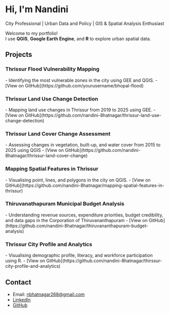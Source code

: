 # Hi, I'm Nandini


City Professional | Urban Data and Policy | GIS & Spatial Analysis Enthusiast  

Welcome to my portfolio!  
I use **QGIS**, **Google Earth Engine**, and **R** to explore urban spatial data.

## Projects

<h3>Thrissur Flood Vulnerability Mapping</h3>
- Identifying the most vulnerable zones in the city using GEE and QGIS.
- [View on GitHub](https://github.com/yourusername/bhopal-flood)

<h3>Thrissur Land Use Change Detection</h3>
- Mapping land use changes in Thrissur from 2019 to 2025 using GEE.
- [View on GitHub](https://github.com/nandini-8hatnagar/thrissur-land-use-change-detection)

<h3>Thrissur Land Cover Change Assessment</h3>
- Assessing changes in vegetation, built-up, and water cover from 2015 to 2025 using QGIS
- [View on GitHub](https://github.com/nandini-8hatnagar/thrissur-land-cover-change)

<h3>Mapping Spatial Features in Thrissur</h3>
- Visualising point, lines, and polygons in the city on QGIS.
- [View on GitHub](https://github.com/nandini-8hatnagar/mapping-spatial-features-in-thrissur)

<h3>Thiruvanathapuram Municipal Budget Analysis</h3>
- Understanding revenue sources, expenditure priorities, budget credibility, and data gaps in the Corporation of Thiruvananthapuram
- [View on GitHub](https://github.com/nandini-8hatnagar/thiruvananthapuram-budget-analysis)

<h3>Thrissur City Profile and Analytics</h3>
- Visualising demographic profile, literacy, and workforce participation using R.
- [View on GitHub](https://github.com/nandini-8hatnagar/thirssur-city-profile-and-analytics)

##  Contact
-  Email: nbhatnagar268@gmail.com  
-  [LinkedIn](https://www.linkedin.com/in/nandini-bhatnagar-a09021324?utm_source=share&utm_campaign=share_via&utm_content=profile&utm_medium=android_app)
-  [GitHub](https://github.com/nandini-8hatnagar)

